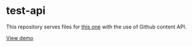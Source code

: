 # test-api

This repository serves files for [this one](https://github.com/mykhailohoy/test-api-user) with the use of Github content API. 

[View demo](https://mykhailohoy.github.io/test-api-user/)
